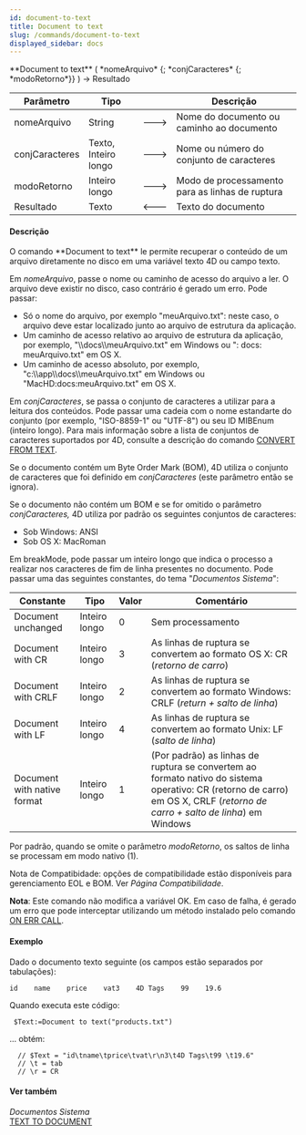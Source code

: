 ```yaml
---
id: document-to-text
title: Document to text
slug: /commands/document-to-text
displayed_sidebar: docs
---
```


<!--REF #_command_.Document to text.Syntax-->**Document to text** ( *nomeArquivo* {; *conjCaracteres* {; *modoRetorno*}} ) -> Resultado<!-- END REF-->
<!--REF #_command_.Document to text.Params-->
| Parâmetro | Tipo |  | Descrição |
| --- | --- | --- | --- |
| nomeArquivo | String | &#x1F852; | Nome do documento ou caminho ao documento |
| conjCaracteres | Texto, Inteiro longo | &#x1F852; | Nome ou número do conjunto de caracteres |
| modoRetorno | Inteiro longo | &#x1F852; | Modo de processamento para as linhas de ruptura |
| Resultado | Texto | &#x1F850; | Texto do documento |

<!-- END REF-->

#### Descrição 

<!--REF #_command_.Document to text.Summary-->O comando **Document to text** le permite recuperar o conteúdo de um arquivo diretamente no disco em uma variável texto 4D ou campo texto.<!-- END REF-->

Em *nomeArquivo*, passe o nome ou caminho de acesso do arquivo a ler. O arquivo deve existir no disco, caso contrário é gerado um erro. Pode passar:

* Só o nome do arquivo, por exemplo "meuArquivo.txt": neste caso, o arquivo deve estar localizado junto ao arquivo de estrutura da aplicação.
* Um caminho de acesso relativo ao arquivo de estrutura da aplicação, por exemplo, "\\\\docs\\\\meuArquivo.txt" em Windows ou ": docs: meuArquivo.txt" em OS X.
* Um caminho de acesso absoluto, por exemplo, "c:\\\\app\\\\docs\\\\meuArquivo.txt" em Windows ou "MacHD:docs:meuArquivo.txt" em OS X.

Em *conjCaracteres*, se passa o conjunto de caracteres a utilizar para a leitura dos conteúdos. Pode passar uma cadeia com o nome estandarte do conjunto (por exemplo, "ISO-8859-1" ou "UTF-8") ou seu ID MIBEnum (inteiro longo). Para mais informação sobre a lista de conjuntos de caracteres suportados por 4D, consulte a descrição do comando [CONVERT FROM TEXT](convert-from-text.md).  
  
Se o documento contém um Byte Order Mark (BOM), 4D utiliza o conjunto de caracteres que foi definido em *conjCaracteres* (este parâmetro então se ignora).  
  
Se o documento não contém um BOM e se for omitido o parâmetro *conjCaracteres,* 4D utiliza por padrão os seguintes conjuntos de caracteres:

* Sob Windows: ANSI
* Sob OS X: MacRoman

Em breakMode, pode passar um inteiro longo que indica o processo a realizar nos caracteres de fim de linha presentes no documento. Pode passar uma das seguintes constantes, do tema "*Documentos Sistema*":

| Constante                   | Tipo          | Valor | Comentário                                                                                                                                                                  |
| --------------------------- | ------------- | ----- | --------------------------------------------------------------------------------------------------------------------------------------------------------------------------- |
| Document unchanged          | Inteiro longo | 0     | Sem processamento                                                                                                                                                           |
| Document with CR            | Inteiro longo | 3     | As linhas de ruptura se convertem ao formato OS X: CR (*retorno de carro*)                                                                                                  |
| Document with CRLF          | Inteiro longo | 2     | As linhas de ruptura se convertem ao formato Windows: CRLF (*return + salto de linha*)                                                                                      |
| Document with LF            | Inteiro longo | 4     | As linhas de ruptura se convertem ao formato Unix: LF (*salto de linha*)                                                                                                    |
| Document with native format | Inteiro longo | 1     | (Por padrão) as linhas de ruptura se convertem ao formato nativo do sistema operativo: CR (retorno de carro) em OS X, CRLF (*retorno de carro + salto de linha*) em Windows |

Por padrão, quando se omite o parâmetro *modoRetorno*, os saltos de linha se processam em modo nativo (1).

Nota de Compatibidade: opções de compatibilidade estão disponíveis para gerenciamento EOL e BOM. Ver *Página Compatibilidade*.  
  
**Nota**: Este comando não modifica a variável OK. Em caso de falha, é gerado um erro que pode interceptar utilizando um método instalado pelo comando [ON ERR CALL](on-err-call.md).

#### Exemplo 

Dado o documento texto seguinte (os campos estão separados por tabulações):

```RAW
id    name    price    vat3    4D Tags    99    19.6
```

Quando executa este código:

```4d
 $Text:=Document to text("products.txt")
```

... obtém:

```4d
  // $Text = "id\tname\tprice\tvat\r\n3\t4D Tags\t99 \t19.6"
  // \t = tab
  // \r = CR
```

#### Ver também 

*Documentos Sistema*  
[TEXT TO DOCUMENT](text-to-document.md)  